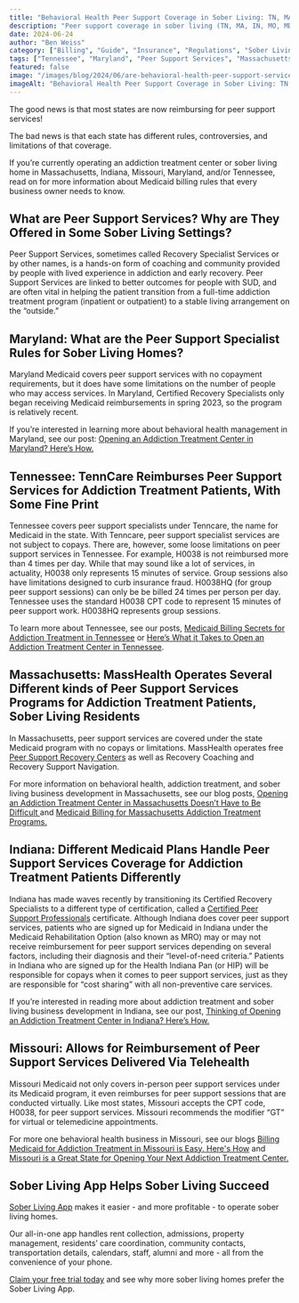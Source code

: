 ```yaml
---
title: "Behavioral Health Peer Support Coverage in Sober Living: TN, MA, IN, MO, MD?"
description: "Peer support coverage in sober living (TN, MA, IN, MO, MD): Are services funded? Get insights from the Sober Living App blog."
date: 2024-06-24
author: "Ben Weiss"
category: ["Billing", "Guide", "Insurance", "Regulations", "Sober Living Management"]
tags: ["Tennessee", "Maryland", "Peer Support Services", "Massachusetts", "Masshealth", "Indiana", "Missouri"]
featured: false
image: "/images/blog/2024/06/are-behavioral-health-peer-support-services-covered-in-tennessee-massachusetts-indiana-missouri-and-maryland-sober-living-homes/featured.jpg"
imageAlt: "Behavioral Health Peer Support Coverage in Sober Living: TN, MA, IN, MO, MD?"
---
```


The good news is that most states are now reimbursing for peer support services!

The bad news is that each state has different rules, controversies, and limitations of that coverage. 

If you’re currently operating an addiction treatment center or sober living home in Massachusetts, Indiana, Missouri, Maryland, and/or Tennessee, read on for more information about Medicaid billing rules that every business owner needs to know. 

## What are Peer Support Services? Why are They Offered in Some Sober Living Settings?

Peer Support Services, sometimes called Recovery Specialist Services or by other names, is a hands-on form of coaching and community provided by people with lived experience in addiction and early recovery. Peer Support Services are linked to better outcomes for people with SUD, and are often vital in helping the patient transition from a full-time addiction treatment program (inpatient or outpatient) to a stable living arrangement on the “outside.” 

## Maryland: What are the Peer Support Specialist Rules for Sober Living Homes? 

Maryland Medicaid covers peer support services with no copayment requirements, but it does have some limitations on the number of people who may access services. In Maryland, Certified Recovery Specialists only began receiving Medicaid reimbursements in spring 2023, so the program is relatively recent. 

If you’re interested in learning more about behavioral health management in Maryland, see our post: [Opening an Addiction Treatment Center in Maryland? Here’s How. ](<https://behavehealth.com/blog/2022/1/11/opening-an-addiction-treatment-center-in-maryland-heres-hownbsp>)

## Tennessee: TennCare Reimburses Peer Support Services for Addiction Treatment Patients, With Some Fine Print 

Tennessee covers peer support specialists under Tenncare, the name for Medicaid in the state. With Tenncare, peer support specialist services are not subject to copays. There are, however, some loose limitations on peer support services in Tennessee. For example, H0038 is not reimbursed more than 4 times per day. While that may sound like a lot of services, in actuality, H0038 only represents 15 minutes of service. Group sessions also have limitations designed to curb insurance fraud. H0038HQ (for group peer support sessions) can only be be billed 24 times per person per day. Tennessee uses the standard H0038 CPT code to represent 15 minutes of peer support work. H0038HQ represents group sessions. 

To learn more about Tennessee, see our posts, [Medicaid Billing Secrets for Addiction Treatment in Tennessee](<https://behavehealth.com/blog/2024/3/4/medicaid-billing-secrets-for-addiction-treatment-in-tennessee>) or [Here’s What it Takes to Open an Addiction Treatment Center in Tennessee](<https://behavehealth.com/blog/2021/12/31/heres-what-it-takes-to-open-an-addiction-treatment-center-in-tennessee>).

## Massachusetts: MassHealth Operates Several Different kinds of Peer Support Services Programs for Addiction Treatment Patients, Sober Living Residents

In Massachusetts, peer support services are covered under the state Medicaid program with no copays or limitations. MassHealth operates free [Peer Support Recovery Centers](<https://www.mass.gov/info-details/peer-recovery-support-centers>) as well as Recovery Coaching and Recovery Support Navigation. 

For more information on behavioral health, addiction treatment, and sober living business development in Massachusetts, see our blog posts, [Opening an Addiction Treatment Center in Massachusetts Doesn’t Have to Be Difficult ](<https://behavehealth.com/blog/2021/12/28/opening-an-addiction-treatment-center-in-massachusetts-doesnt-have-to-be-difficultnbsp>)and [Medicaid Billing for Massachusetts Addiction Treatment Programs. ](<https://behavehealth.com/blog/2024/3/10/medicaid-billing-for-massachusetts-addiction-treatment-programsnbsp>)

## Indiana: Different Medicaid Plans Handle Peer Support Services Coverage for Addiction Treatment Patients Differently

Indiana has made waves recently by transitioning its Certified Recovery Specialists to a different type of certification, called a [Certified Peer Support Professionals](<https://www.in.gov/fssa/dmha/office-of-consumer-and-family-affairs/peer-support/>) certificate. Although Indiana does cover peer support services, patients who are signed up for Medicaid in Indiana under the Medicaid Rehabilitation Option (also known as MRO) may or may not receive reimbursement for peer support services depending on several factors, including their diagnosis and their “level-of-need criteria.” Patients in Indiana who are signed up for the Health Indiana Pan (or HIP) will be responsible for copays when it comes to peer support services, just as they are responsible for “cost sharing” with all non-preventive care services. 

If you’re interested in reading more about addiction treatment and sober living business development in Indiana, see our post, [Thinking of Opening an Addiction Treatment Center in Indiana? Here’s How. ](<https://behavehealth.com/blog/2022/1/4/thinking-of-opening-an-addiction-treatment-center-in-indiana-heres-hownbsp>)

## Missouri: Allows for Reimbursement of Peer Support Services Delivered Via Telehealth

Missouri Medicaid not only covers in-person peer support services under its Medicaid program, it even reimburses for peer support sessions that are conducted virtually. Like most states, Missouri accepts the CPT code, H0038, for peer support services. Missouri recommends the modifier “GT” for virtual or telemedicine appointments.

For more one behavioral health business in Missouri, see our blogs [Billing Medicaid for Addiction Treatment in Missouri is Easy. Here's How](<https://behavehealth.com/blog/2023/12/27/billing-medicaid-for-addiction-treatment-in-missouri-is-easy-heres-how>) and [Missouri is a Great State for Opening Your Next Addiction Treatment Center. ](<https://behavehealth.com/blog/2022/1/6/missouri-is-a-great-state-for-opening-your-next-addiction-treatment-centernbsp>)

## Sober Living App Helps Sober Living Succeed 

[Sober Living App](</>) makes it easier - and more profitable - to operate sober living homes. 

Our all-in-one app handles rent collection, admissions, property management, residents’ care coordination, community contacts, transportation details, calendars, staff, alumni and more - all from the convenience of your phone. 

[Claim your free trial today](<https://behavehealth.com/get-started>) and see why more sober living homes prefer the Sober Living App.
